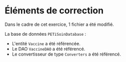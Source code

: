 # Éléments de correction

Dans le cadre de cet exercice, 1 fichier a été modifié.

La base de données `PETiSoinDatabase` :

* L'entité `Vaccine` a été référencée.
* Le DAO `VaccineDAO` a été référencé.
* Le convertisseur de type `Converters` a été référencé.